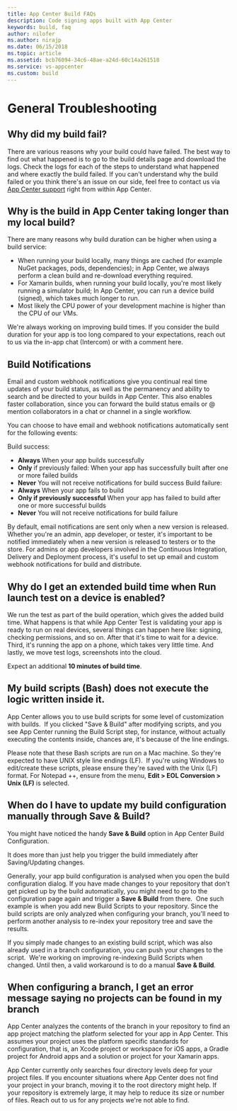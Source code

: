 ```yaml
---
title: App Center Build FAQs
description: Code signing apps built with App Center
keywords: build, faq
author: nilofer
ms.author: nirajp
ms.date: 06/15/2018
ms.topic: article
ms.assetid: bcb76094-34c6-48ae-a24d-60c14a261518
ms.service: vs-appcenter
ms.custom: build
---
```



# General Troubleshooting

## <a name="build-fail"/>Why did my build fail?

There are various reasons why your build could have failed. The best way to find out what happened is to go to the build details page and download the logs. Check the logs for each of the steps to understand what happened and where exactly the build failed. If you can't understand why the build failed or you think there's an issue on our side, feel free to contact us via [App Center support](https://intercom.help/appcenter/getting-started/getting-help-with-app-center) right from within App Center.


## <a name="longer-build"/>Why is the build in App Center taking longer than my local build?

There are many reasons why build duration can be higher when using a build service:

* When running your build locally, many things are cached (for example NuGet packages, pods, dependencies); in App Center, we always perform a clean build and re-download everything required.
* For Xamarin builds, when running your build locally, you're most likely running a simulator build; In App Center, you can run a device build (signed), which takes much longer to run.
* Most likely the CPU power of your development machine is higher than the CPU of our VMs.

We're always working on improving build times. If you consider the build duration for your app is too long compared to your expectations, reach out to us via the in-app chat (Intercom) or with a comment here.

## <a name="build-notifications"/>Build Notifications

Email and custom webhook notifications give you continual real time updates of your build status, as well as the permanency and ability to search and be directed to your builds in App Center. This also enables faster collaboration, since you can forward the build status emails or @ mention collaborators in a chat or channel in a single workflow.

You can choose to have email and webhook notifications automatically sent for the following events:

Build success:
* **Always** When your app builds successfully
* **Only** if previously failed: When your app has successfully built after one or more failed builds
* **Never** You will not receive notifications for build success
Build failure:
* **Always** When your app fails to build
* **Only if previously successful** When your app has failed to build after one or more successful builds
* **Never** You will not receive notifications for build failure

By default, email notifications are sent only when a new version is released. Whether you're an admin, app developer, or tester, it's important to be notified immediately when a new version is released to testers or to the store. For admins or app developers involved in the Continuous Integration, Delivery and Deployment process, it's useful to set up email and custom webhook notifications for build and distribute.


## <a name="launch-test"/>Why do I get an extended build time when **Run launch test on a device** is enabled?

We run the test as part of the build operation, which gives the added build time. What happens is that while App Center Test is validating your app is ready to run on real devices, several things can happen here like: signing, checking permissions, and so on. After that it's time to wait for a device. Third, it's running the app on a phone, which takes very little time. And lastly, we move test logs, screenshots into the cloud.

Expect an additional **10 minutes of build time**.

## <a name="scripts-execute"/>My build scripts (Bash) does not execute the logic written inside it. ###

App Center allows you to use build scripts for some level of customization with builds. 
​
If you clicked "Save & Build" after modifying scripts, and you see App Center running the Build Script step, for instance, without actually executing the contents inside, chances are, it's because of the line endings.

Please note that these Bash scripts are run on a Mac machine. So they're expected to have UNIX style line endings (LF).
​
If you're using Windows to edit/create these scripts, please ensure they're saved with the Unix (LF) format. For Notepad ++, ensure from the menu, **Edit > EOL Conversion > Unix (LF)** is selected.
​

## <a name="update-manually"/>When do I have to update my build configuration manually through Save & Build? ###

You might have noticed the handy **Save & Build** option in App Center Build Configuration.

It does more than just help you trigger the build immediately after Saving/Updating changes. 

Generally, your app build configuration is analysed when you open the build configuration dialog. If you have made changes to your repository that don't get picked up by the build automatically, you might need to go to the configuration page again and trigger a **Save & Build** from there.
​
One such example is when you add new Build Scripts to your repository. Since the build scripts are only analyzed when configuring your branch, you'll need to perform another analysis to re-index your repository tree and save the results.

If you simply made changes to an existing build script, which was also already used in a branch configuration, you can push your changes to the script.
​
We're working on improving re-indexing Build Scripts when changed. Until then, a valid workaround is to do a manual **Save & Build**.
​
## <a name="project-not-found">When configuring a branch, I get an error message saying no projects can be found in my branch</a>

App Center analyzes the contents of the branch in your repository to find an app project matching the platform selected for your app in App Center. This assumes your project uses the platform specific standards for configuration, that is, an Xcode project or workspace for iOS apps, a Gradle project for Android apps and a solution or project for your Xamarin apps.

App Center currently only searches four directory levels deep for your project files. If you encounter situations where App Center does not find your project in your branch, moving it to the root directory might help. If your repository is extremely large, it may help to reduce its size or number of files. Reach out to us for any projects we're not able to find.
